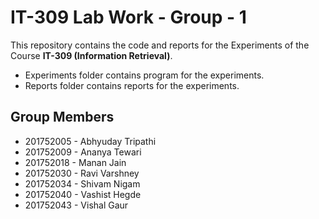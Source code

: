 # IT-309 Lab Work - Group - 1
This repository contains the code and reports for the Experiments of the Course **IT-309 (Information Retrieval)**.
- Experiments folder contains program for the experiments.
- Reports folder contains reports for the experiments.


## Group Members
- 201752005 - Abhyuday Tripathi
- 201752009 - Ananya Tewari
- 201752018 - Manan Jain
- 201752030 - Ravi Varshney
- 201752034 - Shivam Nigam
- 201752040 - Vashist Hegde
- 201752043 - Vishal Gaur
